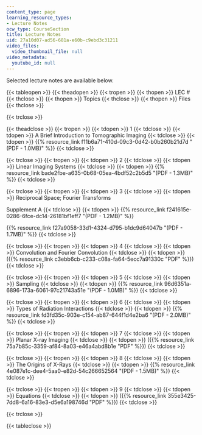 ```yaml
---
content_type: page
learning_resource_types:
- Lecture Notes
ocw_type: CourseSection
title: Lecture Notes
uid: 27a10d07-ad56-681a-e60b-c9ebd3c31211
video_files:
  video_thumbnail_file: null
video_metadata:
  youtube_id: null
---
```


Selected lecture notes are available below.

{{< tableopen >}}
{{< theadopen >}}
{{< tropen >}}
{{< thopen >}}
LEC #
{{< thclose >}}
{{< thopen >}}
Topics
{{< thclose >}}
{{< thopen >}}
Files
{{< thclose >}}

{{< trclose >}}

{{< theadclose >}}
{{< tropen >}}
{{< tdopen >}}
1
{{< tdclose >}}
{{< tdopen >}}
A Brief Introduction to Tomographic Imaging
{{< tdclose >}}
{{< tdopen >}}
{{% resource_link f11b6a71-410d-09c3-0d42-b0b260b21d7d "(PDF - 1.0MB)" %}}
{{< tdclose >}}

{{< trclose >}}
{{< tropen >}}
{{< tdopen >}}
2
{{< tdclose >}}
{{< tdopen >}}
Linear Imaging Systems
{{< tdclose >}}
{{< tdopen >}}
{{% resource_link bade2fbe-a635-0b68-05ea-4bdf52c2b5d5 "(PDF - 1.3MB)" %}}
{{< tdclose >}}

{{< trclose >}}
{{< tropen >}}
{{< tdopen >}}
3
{{< tdclose >}}
{{< tdopen >}}
Reciprocal Space; Fourier Transforms  
  
Supplement A
{{< tdclose >}}
{{< tdopen >}}
{{% resource_link f241615e-0286-6fce-dc14-26181bf1eff7 "(PDF - 1.2MB)" %}}  
  
{{% resource_link f27a9058-33d1-4324-d795-b1dc9d64047b "(PDF - 1.7MB)" %}}
{{< tdclose >}}

{{< trclose >}}
{{< tropen >}}
{{< tdopen >}}
4
{{< tdclose >}}
{{< tdopen >}}
Convolution and Fourier Convolution
{{< tdclose >}}
{{< tdopen >}}
({{% resource_link c3ebb6cb-c233-c08a-fa64-5ecc7a91330c "PDF" %}})
{{< tdclose >}}

{{< trclose >}}
{{< tropen >}}
{{< tdopen >}}
5
{{< tdclose >}}
{{< tdopen >}}
Sampling
{{< tdclose >}}
{{< tdopen >}}
{{% resource_link 96d6351a-6896-173a-6061-97c21743a51e "(PDF - 1.0MB)" %}}
{{< tdclose >}}

{{< trclose >}}
{{< tropen >}}
{{< tdopen >}}
6
{{< tdclose >}}
{{< tdopen >}}
Types of Radiation Interactions
{{< tdclose >}}
{{< tdopen >}}
{{% resource_link fd3fd35c-903e-c154-ab87-644f1d4e2ba6 "(PDF - 2.0MB)" %}}
{{< tdclose >}}

{{< trclose >}}
{{< tropen >}}
{{< tdopen >}}
7
{{< tdclose >}}
{{< tdopen >}}
Planar X-ray Imaging
{{< tdclose >}}
{{< tdopen >}}
({{% resource_link 75a7b85c-3359-af84-8a03-e46a4abd8b1e "PDF" %}})
{{< tdclose >}}

{{< trclose >}}
{{< tropen >}}
{{< tdopen >}}
8
{{< tdclose >}}
{{< tdopen >}}
The Origins of X-Rays
{{< tdclose >}}
{{< tdopen >}}
{{% resource_link 4e087e1c-dee4-5aa0-e82d-54c266652564 "(PDF - 1.5MB)" %}}
{{< tdclose >}}

{{< trclose >}}
{{< tropen >}}
{{< tdopen >}}
9
{{< tdclose >}}
{{< tdopen >}}
Equations
{{< tdclose >}}
{{< tdopen >}}
({{% resource_link 355e3425-7dd8-6a16-83e3-d5e6a198746d "PDF" %}})
{{< tdclose >}}

{{< trclose >}}

{{< tableclose >}}